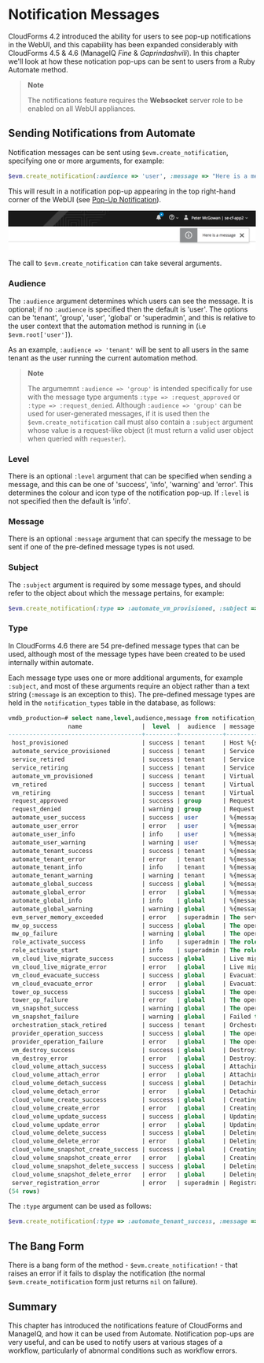 # Notification Messages

CloudForms 4.2 introduced the ability for users to see pop-up notifications in the WebUI, and this capability has been expanded considerably with CloudForms 4.5 & 4.6 (ManageIQ *Fine* & *Gaprindashvili*). In this chapter we'll look at how these notication pop-ups can be sent to users from a Ruby Automate method. 

> **Note**
> 
> The notifications feature requires the **Websocket** server role to be enabled on all WebUI appliances.

## Sending Notifications from Automate

Notification messages can be sent using `$evm.create_notification`, specifying one or more arguments, for example:
 
``` ruby
$evm.create_notification(:audience => 'user', :message => "Here is a message")
```

This will result in a notification pop-up appearing in the top right-hand corner of the WebUI (see [Pop-Up Notification](#i1)).

![Pop-Up Notification](images/screenshot1.png)

The call to `$evm.create_notification` can take several arguments.
 
### Audience
 
The `:audience` argument determines which users can see the message. It is optional; if no `:audience` is specified then the default is 'user'. The options can be 'tenant', 'group', 'user', 'global' or 'superadmin', and this is relative to the user context that the automation method is running in (i.e `$evm.root['user']`). 

As an example, `:audience => 'tenant'` will be sent to all users in the same tenant as the user running the current automation method.

> **Note**
> 
> The argumemnt `:audience => 'group'` is intended specifically for use with the message type arguments `:type => :request_approved` or `:type => :request_denied`. Although `:audience => 'group'` can be used for user-generated messages, if it is used then the `$evm.create_notification` call must also contain a `:subject` argument whose value is a request-like object (it must return a valid user object when queried with `requester`).

 
### Level
 
There is an optional `:level` argument that can be specified when sending a message, and this can be one of 'success', 'info', 'warning' and 'error'. This determines the colour and icon type of the notification pop-up. If `:level` is not specified then the default is 'info'.
 
### Message
 
There is an optional `:message` argument that can specify the message to be sent if one of the pre-defined message types is not used.
 
### Subject

The `:subject` argument is required by some message types, and should refer to the object about which the message pertains, for example:

``` ruby
$evm.create_notification(:type => :automate_vm_provisioned, :subject => $evm.root['vm'])
```

### Type
 
In CloudForms 4.6 there are 54 pre-defined message types that can be used, although most of the message types have been created to be used internally within automate.
 
Each message type uses one or more additional arguments, for example `:subject`, and most of these arguments require an object rather than a text string (`:message` is an exception to this). The pre-defined message types are held in the `notification_types` table in the database, as follows:

``` sql
vmdb_production=# select name,level,audience,message from notification_types;
                 name                 |  level  |  audience  | message
--------------------------------------+---------+------------+----------------------------------------------------------------------------------------------------------------------------------------------
 host_provisioned                     | success | tenant     | Host %{subject} has been provisioned.
 automate_service_provisioned         | success | tenant     | Service %{subject} has been provisioned.
 service_retired                      | success | tenant     | Service %{subject} has been retired.
 service_retiring                     | success | tenant     | Service %{subject} has started retirement.
 automate_vm_provisioned              | success | tenant     | Virtual Machine %{subject} has been provisioned.
 vm_retired                           | success | tenant     | Virtual Machine %{subject} has been retired.
 vm_retiring                          | success | tenant     | Virtual Machine %{subject} has started retirement.
 request_approved                     | success | group      | Request %{subject} has been approved.
 request_denied                       | warning | group      | Request %{subject} has been denied.
 automate_user_success                | success | user       | %{message}
 automate_user_error                  | error   | user       | %{message}
 automate_user_info                   | info    | user       | %{message}
 automate_user_warning                | warning | user       | %{message}
 automate_tenant_success              | success | tenant     | %{message}
 automate_tenant_error                | error   | tenant     | %{message}
 automate_tenant_info                 | info    | tenant     | %{message}
 automate_tenant_warning              | warning | tenant     | %{message}
 automate_global_success              | success | global     | %{message}
 automate_global_error                | error   | global     | %{message}
 automate_global_info                 | info    | global     | %{message}
 automate_global_warning              | warning | global     | %{message}
 evm_server_memory_exceeded           | error   | superadmin | The server %{name} memory usage %{memory_usage} exceeded limit %{memory_threshold}.  The server process %{pid} exited and will be restarted.
 mw_op_success                        | success | global     | The operation %{op_name} %{op_arg} on %{mw_server} completed successfully.
 mw_op_failure                        | warning | global     | The operation %{op_name} %{op_arg} on %{mw_server} has failed to complete. Please check the logs for further details.
 role_activate_success                | info    | superadmin | The role %{role_name} has been activated on server %{server_name}
 role_activate_start                  | info    | superadmin | The role %{role_name} has started activation on server %{server_name}
 vm_cloud_live_migrate_success        | success | global     | Live migrating Instance %{instance_name} completed successfully.
 vm_cloud_live_migrate_error          | error   | global     | Live migrating Instance %{instance_name} failed: %{error_message}
 vm_cloud_evacuate_success            | success | global     | Evacuating Instance %{instance_name} completed successfully.
 vm_cloud_evacuate_error              | error   | global     | Evacuating Instance %{instance_name} failed: %{error_message}
 tower_op_success                     | success | global     | The operation %{op_name} %{op_arg} on %{tower} completed successfully.
 tower_op_failure                     | error   | global     | The operation %{op_name} %{op_arg} on %{tower} has failed to complete. Please check the logs for further details.
 vm_snapshot_success                  | warning | global     | The operation %{snapshot_op} on snapshot of %{subject} completed successfully.
 vm_snapshot_failure                  | warning | global     | Failed to %{snapshot_op} snapshot of %{subject}: %{error}
 orchestration_stack_retired          | success | tenant     | Orchestration Stack %{subject} has been retired.
 provider_operation_success           | success | global     | The operation %{method} on %{target_name} completed successfully.
 provider_operation_failure           | error   | global     | The operation %{method} on %{target_name} failed: %{error}
 vm_destroy_success                   | success | global     | Destroying Virtual Machine %{subject} completed successfully.
 vm_destroy_error                     | error   | global     | Destroying Virtual Machine %{subject} failed: %{error_message}
 cloud_volume_attach_success          | success | global     | Attaching Volume %{subject} to Instance %{instance_name} completed successfully.
 cloud_volume_attach_error            | error   | global     | Attaching Volume %{subject} to Instance %{instance_name} failed: %{error_message}
 cloud_volume_detach_success          | success | global     | Detaching Volume %{subject} from Instance %{instance_name} completed successfully.
 cloud_volume_detach_error            | error   | global     | Detaching Volume %{subject} from Instance %{instance_name} failed: %{error_message}
 cloud_volume_create_success          | success | global     | Creating Volume %{volume_name} completed successfully.
 cloud_volume_create_error            | error   | global     | Creating Volume %{volume_name} failed: %{error_message}
 cloud_volume_update_success          | success | global     | Updating Volume %{subject} completed successfully.
 cloud_volume_update_error            | error   | global     | Updating Volume %{subject} failed: %{error_message}
 cloud_volume_delete_success          | success | global     | Deleting Volume %{subject} completed successfully.
 cloud_volume_delete_error            | error   | global     | Deleting Volume %{subject} failed: %{error_message}
 cloud_volume_snapshot_create_success | success | global     | Creating Snapshot %{snapshot_name} of Volume %{volume_name} completed successfully.
 cloud_volume_snapshot_create_error   | error   | global     | Creating Snapshot %{snapshot_name} of Volume %{volume_name} failed: %{error_message}
 cloud_volume_snapshot_delete_success | success | global     | Deleting Snapshot %{subject} of Volume %{volume_name} completed successfully.
 cloud_volume_snapshot_delete_error   | error   | global     | Deleting Snapshot %{subject} of Volume %{volume_name} failed: %{error_message}
 server_registration_error            | error   | superadmin | Registration failed for server %{server_name}
(54 rows)
```

The `:type` argument can be used as follows:

``` ruby
$evm.create_notification(:type => :automate_tenant_success, :message => 'test')
```
## The Bang Form

There is a bang form of the method - `$evm.create_notification!` - that raises an error if it fails to display the notification (the normal `$evm.create_notification` form just returns `nil` on failure).

## Summary

This chapter has introduced the notifications feature of CloudForms and ManageIQ, and how it can be used from Automate. Notification pop-ups are very useful, and can be used to notify users at various stages of a workflow, particularly of abnormal conditions such as workflow errors. 

